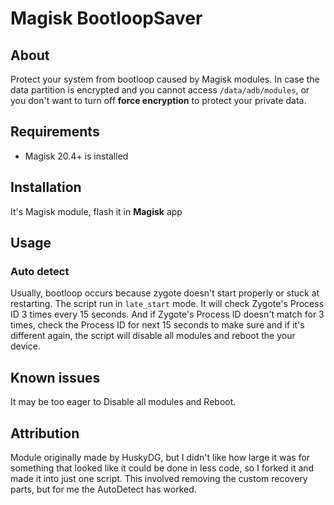 # Magisk BootloopSaver


## About
Protect your system from bootloop caused by Magisk modules.
In case the data partition is encrypted and you cannot access `/data/adb/modules`, or you don't want to turn off **force encryption** to protect your private data.


## Requirements
- Magisk 20.4+ is installed


## Installation
It's Magisk module, flash it in **Magisk** app


## Usage

### Auto detect
Usually, bootloop occurs because zygote doesn't start properly or stuck at restarting.
The script run in `late_start` mode. It will check Zygote's Process ID 3 times every 15 seconds.
And if Zygote's Process ID doesn't match for 3 times, check the Process ID for next 15 seconds to make sure and if it's different again, the script will disable all modules and reboot the your device.


## Known issues
It may be too eager to Disable all modules and Reboot.


## Attribution
Module originally made by HuskyDG, but I didn't like how large it was for something that looked like it could be done in less code, so I forked it and made it into just one script.
This involved removing the custom recovery parts, but for me the AutoDetect has worked.
